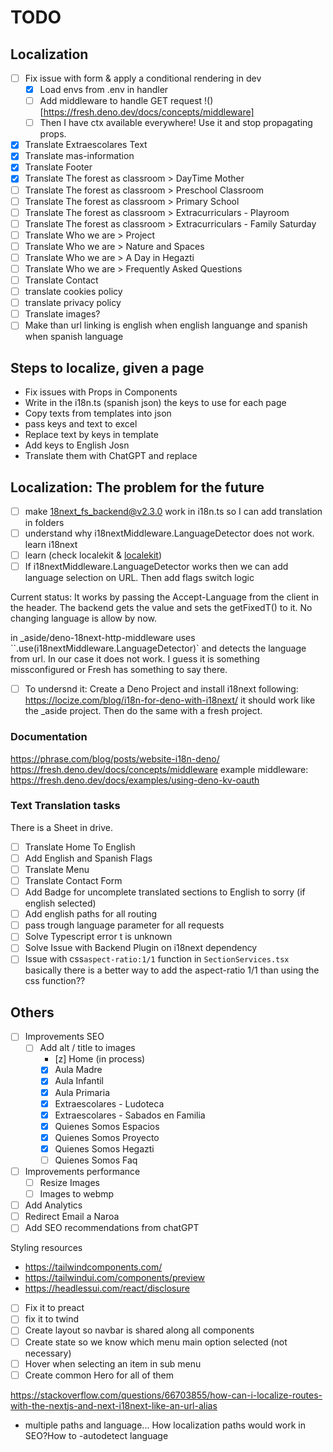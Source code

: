 # TODO

## Localization

- [ ] Fix issue with form & apply a conditional rendering in dev
  - [x] Load envs from .env in handler
  - [ ] Add middleware to handle GET request !()[https://fresh.deno.dev/docs/concepts/middleware]
  - [ ] Then I have ctx available everywhere! Use it and stop propagating props.
- [x] Translate Extraescolares Text
- [x] Translate mas-information
- [x] Translate Footer
- [x] Translate The forest as classroom > DayTime Mother
- [ ] Translate The forest as classroom > Preschool Classroom
- [ ] Translate The forest as classroom > Primary School
- [ ] Translate The forest as classroom > Extracurriculars - Playroom
- [ ] Translate The forest as classroom > Extracurriculars - Family Saturday
- [ ] Translate Who we are > Project
- [ ] Translate Who we are > Nature and Spaces
- [ ] Translate Who we are > A Day in Hegazti
- [ ] Translate Who we are > Frequently Asked Questions
- [ ] Translate Contact
- [ ] translate cookies policy
- [ ] translate privacy policy
- [ ] Translate images?
- [ ] Make than url linking is english when english languange and spanish when spanish language

## Steps to localize, given a page

- Fix issues with Props in Components
- Write in the i18n.ts (spanish json) the keys to use for each page
- Copy texts from templates into json
- pass keys and text to excel
- Replace text by keys in template
- Add keys to English Josn
- Translate them with ChatGPT and replace

## Localization: The problem for the future

- [ ] make 18next_fs_backend@v2.3.0 work in i18n.ts so I can add translation in folders
- [ ] understand why i18nextMiddleware.LanguageDetector does not work. learn i18next
- [ ] learn (check localekit & [localekit](https://github.com/brocococonut/freshlate))
- [ ] If i18nextMiddleware.LanguageDetector works then we can add language selection on URL. Then add flags switch logic

Current status: It works by passing the Accept-Language from the client in the header. The backend gets the value and sets the getFixedT() to it.
No changing language is allow by now.

in _aside/deno-18next-http-middleware uses ``.use(i18nextMiddleware.LanguageDetector)` and detects the language from url.
In our case it does not work. I guess it is something missconfigured or Fresh has something to say there.

- [ ] To undersnd it: Create a Deno Project and install i18next following: https://locize.com/blog/i18n-for-deno-with-i18next/ it should work like the _aside project. Then do the same with a fresh project.  

### Documentation

https://phrase.com/blog/posts/website-i18n-deno/
https://fresh.deno.dev/docs/concepts/middleware example middleware:
https://fresh.deno.dev/docs/examples/using-deno-kv-oauth

### Text Translation tasks

There is a Sheet in drive.

- [ ] Translate Home To English
- [ ] Add English and Spanish Flags
- [ ] Translate Menu
- [ ] Translate Contact Form
- [ ] Add Badge for uncomplete translated sections to English to sorry (if
      english selected)
- [ ] Add english paths for all routing
- [ ] pass trough language parameter for all requests
- [ ] Solve Typescript error t is unknown
- [ ] Solve Issue with Backend Plugin on i18next dependency
- [ ] Issue with css`aspect-ratio:1/1` function in `SectionServices.tsx`
      basically there is a better way to add the aspect-ratio 1/1 than using the
      css function??

## Others

- [ ] Improvements SEO
  - [ ] Add alt / title to images
    - [z] Home (in process)
    - [x] Aula Madre
    - [x] Aula Infantil
    - [x] Aula Primaria
    - [x] Extraescolares - Ludoteca
    - [x] Extraescolares - Sabados en Familia
    - [x] Quienes Somos Espacios
    - [x] Quienes Somos Proyecto
    - [x] Quienes Somos Hegazti
    - [ ] Quienes Somos Faq
- [ ] Improvements performance
  - [ ] Resize Images
  - [ ] Images to webmp
- [ ] Add Analytics
- [ ] Redirect Email a Naroa
- [ ] Add SEO recommendations from chatGPT

Styling resources

- https://tailwindcomponents.com/
- https://tailwindui.com/components/preview
- https://headlessui.com/react/disclosure

- [ ] Fix it to preact
- [ ] fix it to twind
- [ ] Create layout so navbar is shared along all components
- [ ] Create state so we know which menu main option selected (not necessary)
- [ ] Hover when selecting an item in sub menu
- [ ] Create common Hero for all of them

https://stackoverflow.com/questions/66703855/how-can-i-localize-routes-with-the-nextjs-and-next-i18next-like-an-url-alias

- multiple paths and language... How localization paths would work in SEO?How to
  -autodetect language
